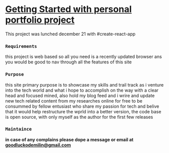 # [Getting Started with personal portfolio project](https://erose.vercel.app/)

This project was lunched december 21 with #create-react-app

### `Requirements`

this project is web based so all you need is a recently updated browser ans you would be good to nav through all the features of this site

### `Purpose`

this site primary purpose is to showcase my skills and trail track as i venture into the tech world and what i hope to accomplish on the way with a clear head and focused mined, also hold my blog feed and i wrire and update new tech related content from my researches online for free to be consummed by fellow entusiast who share my passion for tech and belive that it would help restructure the wprld into a better version, the code base is open source, with only myself as the author for the first few releases 


### `Maintaince `

**in case of any complains please dope a message or email at goodluckodemilin@gmail.com**


